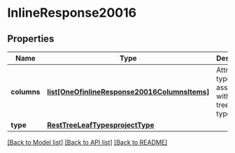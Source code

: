 # InlineResponse20016

## Properties
Name | Type | Description | Notes
------------ | ------------- | ------------- | -------------
**columns** | [**list[OneOfinlineResponse20016ColumnsItems]**](Object.md) | Attribute types associated with this tree leaf type. | [optional] 
**type** | [**RestTreeLeafTypesprojectType**](RestTreeLeafTypesprojectType.md) |  | [optional] 

[[Back to Model list]](../README.md#documentation-for-models) [[Back to API list]](../README.md#documentation-for-api-endpoints) [[Back to README]](../README.md)

